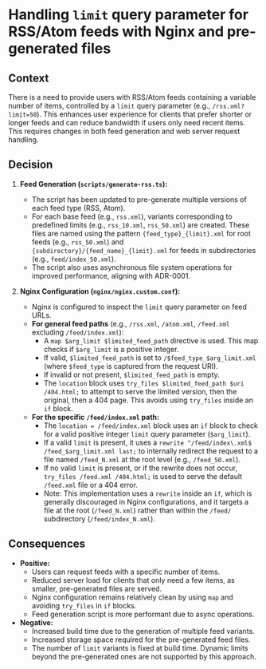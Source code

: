 # Handling `limit` query parameter for RSS/Atom feeds with Nginx and pre-generated files

## Context

There is a need to provide users with RSS/Atom feeds containing a variable number of items, controlled by a `limit` query parameter (e.g., `/rss.xml?limit=50`). This enhances user experience for clients that prefer shorter or longer feeds and can reduce bandwidth if users only need recent items. This requires changes in both feed generation and web server request handling.

## Decision

1.  **Feed Generation (`scripts/generate-rss.ts`):**

    - The script has been updated to pre-generate multiple versions of each feed type (RSS, Atom).
    - For each base feed (e.g., `rss.xml`), variants corresponding to predefined limits (e.g., `rss_10.xml`, `rss_50.xml`) are created. These files are named using the pattern `{feed_type}_{limit}.xml` for root feeds (e.g., `rss_50.xml`) and `{subdirectory}/{feed_name}_{limit}.xml` for feeds in subdirectories (e.g., `feed/index_50.xml`).
    - The script also uses asynchronous file system operations for improved performance, aligning with ADR-0001.

2.  **Nginx Configuration (`nginx/nginx.custom.conf`):**
    - Nginx is configured to inspect the `limit` query parameter on feed URLs.
    - **For general feed paths** (e.g., `/rss.xml`, `/atom.xml`, `/feed.xml` excluding `/feed/index.xml`):
      - A `map $arg_limit $limited_feed_path` directive is used. This map checks if `$arg_limit` is a positive integer.
      - If valid, `$limited_feed_path` is set to `/$feed_type_$arg_limit.xml` (where `$feed_type` is captured from the request URI).
      - If invalid or not present, `$limited_feed_path` is empty.
      - The `location` block uses `try_files $limited_feed_path $uri /404.html;` to attempt to serve the limited version, then the original, then a 404 page. This avoids using `try_files` inside an `if` block.
    - **For the specific `/feed/index.xml` path:**
      - The `location = /feed/index.xml` block uses an `if` block to check for a valid positive integer `limit` query parameter (`$arg_limit`).
      - If a valid `limit` is present, it uses a `rewrite ^/feed/index\.xml$ /feed_$arg_limit.xml last;` to internally redirect the request to a file named `/feed_N.xml` at the root level (e.g., `/feed_50.xml`).
      - If no valid `limit` is present, or if the rewrite does not occur, `try_files /feed.xml /404.html;` is used to serve the default `/feed.xml` file or a 404 error.
      - Note: This implementation uses a `rewrite` inside an `if`, which is generally discouraged in Nginx configurations, and it targets a file at the root (`/feed_N.xml`) rather than within the `/feed/` subdirectory (`/feed/index_N.xml`).

## Consequences

- **Positive:**
  - Users can request feeds with a specific number of items.
  - Reduced server load for clients that only need a few items, as smaller, pre-generated files are served.
  - Nginx configuration remains relatively clean by using `map` and avoiding `try_files` in `if` blocks.
  - Feed generation script is more performant due to async operations.
- **Negative:**
  - Increased build time due to the generation of multiple feed variants.
  - Increased storage space required for the pre-generated feed files.
  - The number of `limit` variants is fixed at build time. Dynamic limits beyond the pre-generated ones are not supported by this approach.
